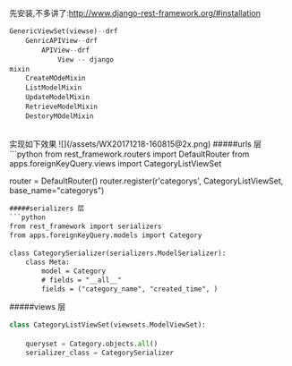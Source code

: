 先安装,不多讲了:http://www.django-rest-framework.org/#installation
```python
GenericViewSet(viewse)--drf
    GenricAPIView--drf
        APIView--drf
            View -- django
mixin
    CreateMOdeMixin
    ListModelMixin
    UpdateModelMixin
    RetrieveModelMixin
    DestoryMOdelMixin
```
<br>
实现如下效果
![](/assets/WX20171218-160815@2x.png)
#####urls 层
```python
from rest_framework.routers import DefaultRouter
from apps.foreignKeyQuery.views import CategoryListViewSet

router = DefaultRouter()
router.register(r'categorys', CategoryListViewSet, base_name="categorys")
```
#####serializers 层
```python
from rest_framework import serializers
from apps.foreignKeyQuery.models import Category

class CategorySerializer(serializers.ModelSerializer):
    class Meta:
        model = Category
        # fields = "__all__"
        fields = ("category_name", "created_time", )
```
#####views 层
```python
class CategoryListViewSet(viewsets.ModelViewSet):

    queryset = Category.objects.all()
    serializer_class = CategorySerializer
```